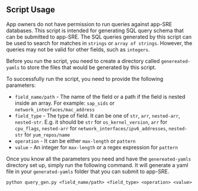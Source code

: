 ## Script Usage ##
App owners do not have permission to run queries against app-SRE databases. This script is intended for generating SQL query schema that can be submitted to app-SRE. The SQL queries generated by this script can be used to search for matches in `strings` or `array of strings`. However, the queries may not be valid for other fields, such as `integers`.

Before you run the script, you need to create a directory called `genereated-yamls` to store the files that would be generated by this script.

To successfully run the script, you need to provide the following parameters:
* `field_name/path` - The name of the field or a path if the field is nested inside an array. For example: `sap_sids` or `network_interfaces/mac_address`
* `field_type` - The type of field. It can be one of `str`, `arr`, `nested-arr`, `nested-str`. E.g. it should be `str` for `os_kernel_version`, `arr` for `cpu_flags`, `nested-arr` for `network_interfaces/ipv6_addresses`, `nested-str` for `yum_repos/name`
* `operation` - It can be either `max-length` or `pattern` 
* `value` - An integer for `max-length` or a regex expression for `pattern`
  
Once you know all the parameters you need and have the `genereated-yamls` directory set up, simply run the following command. It will generate a yaml file in your `generated-yamls` folder that you can submit to app-SRE. 

```
python query_gen.py <field_name/path> <field_type> <operation> <value>
```